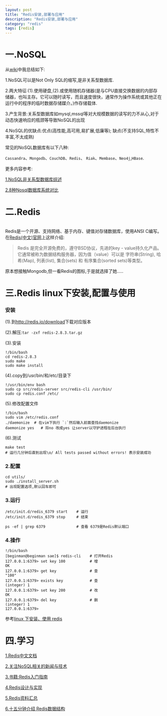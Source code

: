 ```yaml
---
layout: post
title: "Redis安装,部署与应用"
description: "Redis安装,部署与应用"
category: "redis"
tags: [redis]
---
```

<h1>一.NoSQL</h1>

<p>从<a href="http://zh.wikipedia.org/zh-cn/NoSQL">wiki</a>中我总结如下:</p>

<p>1.NoSQL可以是Not Only SQL的缩写,是非关系型数据库.</p>

<p>2.两大特征:(1).使用硬盘,(2).或使用随机存储器(是与CPU直接交换数据的内部存储器，也叫主存。它可以随时读写，而且速度很快，通常作为操作系统或其他正在运行中的程序的临时数据存储媒介。)作存储载体.</p>

<p>3.产生背景:关系型数据库如mysql,mssql等对大规模数据的读写的力不从心,对于动态快速响应的瓶颈等导致NoSQL的出现</p>

<p>4.NoSQL的优缺点:优点(高性能,高可用,易扩展,低廉等); 缺点(不支持SQL,特性不丰富,不太成熟)</p>

<p>常见的NoSQL数据库有以下八种:</p>

<p><code>Cassandra</code>、<code>Mongodb</code>、<code>CouchDB</code>、<code>Redis</code>、 <code>Riak</code>、<code>Membase</code>、<code>Neo4j</code>,<code>HBase</code>.</p>

<!--more-->

<p>更多内容参考:</p>

<p><a href="http://www.siat.ac.cn/xscbw/xsqk/201010/W020101009553511860572.pdf">1.NoSQL非关系型数据库综述</a></p>

<p><a href="http://blog.jobbole.com/1344/">2.8种Nosql数据库系统对比</a></p>

<h1>二.Redis</h1>

<p><img src="http://images.cnblogs.com/cnblogs_com/BeginMan/486940/o_0.jpg" alt="" /></p>

<p>Redis是一个开源、支持网络、基于内存、键值对存储数据库，使用ANSI C编写。在<a href="http://www.redis.cn/">Redis(中文)官网</a>上这样介绍:</p>

<blockquote>
  <p>Redis 是完全开源免费的，遵守BSD协议，先进的key - value持久化产品。它通常被称为数据结构服务器，因为值（value）可以是 字符串(String), 哈希(Map), 列表(list), 集合(sets) 和 有序集合(sorted sets)等类型。</p>
</blockquote>

<p>原本想接触Mongodb,但一看Redis的图标,于是就选择了她.....</p>

<h1>三.Redis linux下安装,配置与使用</h1>

<h3>安装</h3>

<p>(1).到<a href="http://redis.io/download">http://redis.io/download</a>下载对应版本</p>

<p>(2).解压:<code>tar -zxf redis-2.8.3.tar.gz</code></p>

<p>(3).安装</p>

<pre><code>!/bin/bash
cd redis-2.8.3 
sudo make 
sudo make install
</code></pre>

<p>(4).copy到/usr/bin/和/etc/目录下</p>

<pre><code>!/usr/bin/env bash
sudo cp src/redis-server src/redis-cli /usr/bin/
sudo cp redis.conf /etc/
</code></pre>

<p>(5).修改配置文件</p>

<pre><code>!/bin/bash
sudo vim /etc/redis.conf
./daemonize  # 在vim下执行 `:`然后输入前面查找daemonize 
daemonize yes   # 将no 改成yes 让server以守护进程在后台执行
</code></pre>

<p>(6).测试</p>

<pre><code>make test
# 运行几分钟后直到出现\o/ All tests passed without errors! 表示安装成功
</code></pre>

<h3>2.配置</h3>

<pre><code>cd utils/
sudo ./install_server.sh  
# 出现配置选项,默认回车即可
</code></pre>

<h3>3.运行</h3>

<pre><code>/etc/init.d/redis_6379 start    # 运行   
/etc/init.d/redis_6379 stop     # 结束

ps -ef | grep 6379              # 查看 6379是Redis默认端口
</code></pre>

<h3>4.操作</h3>

<pre><code>!/bin/bash
[beginman@beginman sae]$ redis-cli    # 打开Redis
127.0.0.1:6379&gt; set key 100           # 增
OK
127.0.0.1:6379&gt; get key               # 查
"100"
127.0.0.1:6379&gt; exists key            # 查
(integer) 1
127.0.0.1:6379&gt; set key 200           # 改
OK
127.0.0.1:6379&gt; del key               # 删
(integer) 1
127.0.0.1:6379&gt; 
</code></pre>

<p>参考<a href="http://blog.csdn.net/daniel_ustc/article/details/18099067">linux 下安装、使用 redis</a></p>

<h1>四.学习</h1>

<p><a href="http://www.redis.cn/">1.Redis中文文档</a></p>

<p><a href="http://blog.nosqlfan.com/">2.关注NoSQL相关的新闻与技术</a></p>

<p><a href="http://book.douban.com/subject/24522045/">3.书籍:Redis入门指南</a></p>

<p><a href="http://book.douban.com/subject/25900156/">4.Redis设计与实现</a></p>

<p><a href="http://blog.nosqlfan.com/html/1282.html">5.Redis资料汇总</a></p>

<p><a href="http://blog.nosqlfan.com/html/3202.html">6.十五分钟介绍 Redis数据结构</a></p>
